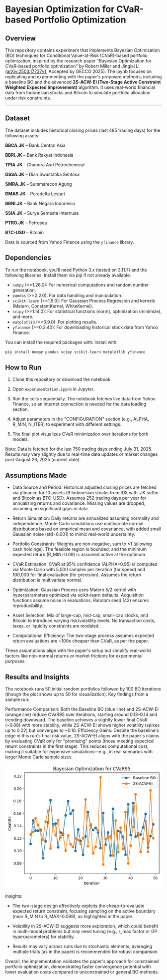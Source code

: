 # Bayesian Optimization for CVaR-based Portfolio Optimization

## Overview

This repository contains experiment that implements Bayesian Optimization (BO) techniques for Conditional Value-at-Risk (CVaR)-based portfolio optimization, inspired by the research paper "Bayesian Optimization for CVaR-based portfolio optimization" by Robert Millar and Jinglai Li ([arXiv:2503.17737v1]('https://www.arxiv.org/abs/2503.17737'), Accepted by GECCO 2025).
The ipynb focuses on replicating and experimenting with the paper's proposed methods, including a baseline BO and the advanced **2S-ACW-EI (Two-Stage Active Constraint Weighted Expected Improvement)** algorithm. It uses real-world financial data from Indonesian stocks and Bitcoin to simulate portfolio allocation under risk constraints.

---

## Dataset

The dataset includes historical closing prices (last 485 trading days) for the following assets:

**BBCA.JK** – Bank Central Asia

**BBRI.JK** – Bank Rakyat Indonesia

**TPIA.JK** – Chandra Asri Petrochemical

**DSSA.JK** – Dian Swastatika Sentosa

**SMRA.JK** – Summarecon Agung

**DMAS.JK** – Puradelta Lestari

**BBNI.JK** – Bank Negara Indonesia

**SSIA.JK** – Surya Semesta Internusa

**PTRO.JK** – Petrosea

**BTC-USD** – Bitcoin

Data is sourced from Yahoo Finance using the `yfinance` library.


## Dependencies
To run the notebook, you'll need Python 3.x (tested on 3.11.7) and the following libraries. Install them via pip if not already available:

- `numpy` (>=1.26.0): For numerical computations and random number generation.
- `pandas` (>=2.2.0): For data handling and manipulation.
- `scikit-learn` (>=1.5.0): For Gaussian Process Regression and kernels (Matern, ConstantKernel, WhiteKernel).
- `scipy` (>=1.14.0): For statistical functions (norm), optimization (minimize), and more.
- `matplotlib` (>=3.9.0): For plotting results.
- `yfinance` (>=0.2.40): For downloading historical stock data from Yahoo Finance.

You can install the required packages with:
Install with:
```bash
pip install numpy pandas scipy scikit-learn matplotlib yfinance
```

## How to Run

1. Clone this repository or download the notebook.

2. Open `experimentation.ipynb` in Jupyter.

3. Run the cells sequentially. The notebook fetches live data from Yahoo Finance, so an internet connection is needed for the data loading section.

4. Adjust parameters in the "CONFIGURATION" section (e.g., ALPHA, R_MIN, N_ITER) to experiment with different settings.
5. The final plot visualizes CVaR minimization over iterations for both models.

Note: Data is fetched for the last 750 trading days ending July 31, 2025. Results may vary slightly due to real-time data updates or market changes post-August 26, 2025 (current date).


## Assumptions Made

- Data Source and Period: Historical adjusted closing prices are fetched via yfinance for 10 assets (9 Indonesian stocks from IDX with .JK suffix and Bitcoin as BTC-USD). Assumes 252 trading days per year for annualizing returns and covariance. Missing values are dropped, assuming no significant gaps in data.

- Return Simulation: Daily returns are annualized assuming normality and independence. Monte Carlo simulations use multivariate normal distributions based on empirical mean and covariance, with added small Gaussian noise (std=0.001) to mimic real-world uncertainty.

- Portfolio Constraints: Weights are non-negative, sum to ≤1 (allowing cash holdings). The feasible region is bounded, and the minimum expected return (R_MIN=0.09) is assumed active at the optimum.

- CVaR Estimation: CVaR at 95% confidence (ALPHA=0.95) is computed via Monte Carlo with 5,000 samples per iteration (for speed) and 100,000 for final evaluation (for precision). Assumes the return distribution is multivariate normal.

- Optimization: Gaussian Process uses Matern 5/2 kernel with hyperparameters optimized via scikit-learn defaults. Acquisition functions assume noise in evaluations. Random seed (42) ensures reproducibility.

- Asset Selection: Mix of large-cap, mid-cap, small-cap stocks, and Bitcoin to introduce varying risk/volatility levels. No transaction costs, taxes, or liquidity constraints are modeled.
- Computational Efficiency: The two-stage process assumes expected return evaluations are ~100x cheaper than CVaR, as per the paper.

These assumptions align with the paper's setup but simplify real-world factors like non-normal returns or market frictions for experimental purposes.

## Results and Insights

The notebook runs 50 initial random portfolios followed by 100 BO iterations (though the plot shows up to 50 for visualization). Key findings from a sample run:

Performance Comparison: Both the Baseline BO (blue line) and 2S-ACW-EI (orange line) reduce CVaR95 over iterations, starting around 0.13–0.14 and trending downward. The baseline achieves a slightly lower final CVaR (~0.08) with more stability, while 2S-ACW-EI shows higher volatility (spikes up to 0.22) but converges to ~0.10.
Efficiency Gains: Despite the baseline's edge in this run's final risk value, 2S-ACW-EI aligns with the paper's claims by evaluating CVaR only for "promising" points (those meeting expected return constraints in the first stage). This reduces computational cost, making it suitable for expensive simulations—e.g., in real scenarios with larger Monte Carlo sample sizes.

![results](output.png)


Insights:

- The two-stage design effectively exploits the cheap-to-evaluate expected return constraint, focusing sampling on the active boundary (near R_MIN to R_MAX=0.099), as highlighted in the paper.

- Volatility in 2S-ACW-EI suggests more exploration, which could benefit in multi-modal problems but may need tuning (e.g., r_max factor or GP hyperparameters) for stability.

- Results may vary across runs due to stochastic elements; averaging multiple trials (as in the paper) is recommended for robust comparison.

Overall, the implementation validates the paper's approach for constrained portfolio optimization, demonstrating faster convergence potential with lower evaluation costs compared to unconstrained or general BO methods.

